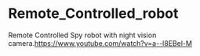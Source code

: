 # Remote_Controlled_robot
Remote Controlled Spy robot with night vision camera.https://www.youtube.com/watch?v=a--l8EBel-M
